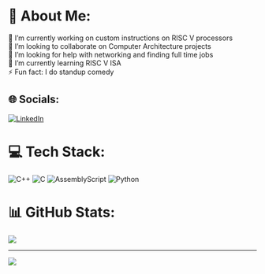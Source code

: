 # 💫 About Me:
🔭 I’m currently working on custom instructions on RISC V processors<br>👯 I’m looking to collaborate on Computer Architecture projects<br>🤝 I’m looking for help with networking and finding full time jobs<br>🌱 I’m currently learning RISC V ISA<br>⚡ Fun fact: I do standup comedy


## 🌐 Socials:
[![LinkedIn](https://img.shields.io/badge/LinkedIn-%230077B5.svg?logo=linkedin&logoColor=white)](https://linkedin.com/in/swaroop929) 

# 💻 Tech Stack:
![C++](https://img.shields.io/badge/c++-%2300599C.svg?style=for-the-badge&logo=c%2B%2B&logoColor=white) ![C](https://img.shields.io/badge/c-%2300599C.svg?style=for-the-badge&logo=c&logoColor=white) ![AssemblyScript](https://img.shields.io/badge/assembly%20script-%23000000.svg?style=for-the-badge&logo=assemblyscript&logoColor=white) ![Python](https://img.shields.io/badge/python-3670A0?style=for-the-badge&logo=python&logoColor=ffdd54)
# 📊 GitHub Stats:
![](https://github-readme-stats.vercel.app/api/top-langs/?username=swaroop929&theme=dark&hide_border=false&include_all_commits=false&count_private=false&layout=compact)

---
[![](https://visitcount.itsvg.in/api?id=swaroop929&icon=0&color=0)](https://visitcount.itsvg.in)

<!-- Proudly created with GPRM ( https://gprm.itsvg.in ) -->

